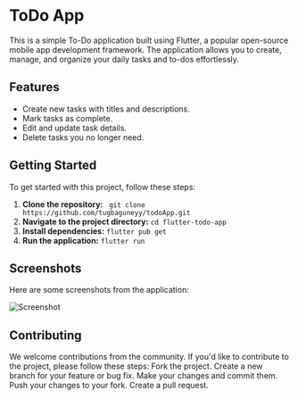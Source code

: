 # ToDo App

This is a simple To-Do application built using Flutter, a popular open-source mobile app development framework. The application allows you to create, manage, and organize your daily tasks and to-dos effortlessly.
## Features

- Create new tasks with titles and descriptions.
- Mark tasks as complete.
- Edit and update task details.
- Delete tasks you no longer need.

## Getting Started
To get started with this project, follow these steps:
1. **Clone the repository:** ```
   git clone https://github.com/tugbaguneyy/todoApp.git```
2. **Navigate to the project directory:**
   ```cd flutter-todo-app```
3. **Install dependencies:**
   ```flutter pub get```
4.  **Run the application:**
   ```flutter run```

## Screenshots
<p>Here are some screenshots from the application:</p>

![Screenshot](https://github.com/tugbaguneyy/todoApp/blob/main/Ekran%20g%C3%B6r%C3%BCnt%C3%BCs%C3%BC%202023-10-21%20013442.png)

## Contributing
We welcome contributions from the community. If you'd like to contribute to the project, please follow these steps:
Fork the project.
Create a new branch for your feature or bug fix.
Make your changes and commit them.
Push your changes to your fork.
Create a pull request.
